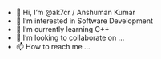 - 👋 Hi, I’m @ak7cr / Anshuman Kumar
- 👀 I’m interested in Software Development
- 🌱 I’m currently learning C++
- 💞️ I’m looking to collaborate on ...
- 📫 How to reach me ...

<!---
ak7cr/ak7cr is a ✨ special ✨ repository because its `README.md` (this file) appears on your GitHub profile.
You can click the Preview link to take a look at your changes.
--->
